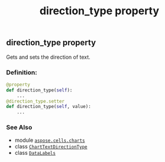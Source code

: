 ﻿---
title: direction_type property
second_title: Aspose.Cells for Python via .NET API References
description: 
type: docs
weight: 190
url: /aspose.cells.charts/datalabels/direction_type/
is_root: false
---

## direction_type property


Gets and sets the direction of text.
### Definition:
```python
@property
def direction_type(self):
    ...
@direction_type.setter
def direction_type(self, value):
    ...
```

### See Also
* module [`aspose.cells.charts`](../../)
* class [`ChartTextDirectionType`](/cells/python-net/aspose.cells.charts/charttextdirectiontype)
* class [`DataLabels`](/cells/python-net/aspose.cells.charts/datalabels)

